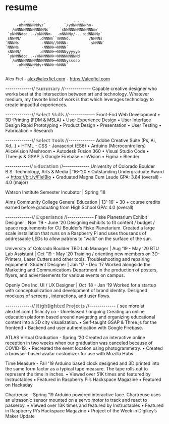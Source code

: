 # resume
            . . .                 . . .                                                                                       
         -ohNNNNNNdy/`        `/ydNNNNNNho-                                                                                   
       /mNNNNNNNNNNNNNs`    `sNNNNNNNNNNNNNm/                                                                                 
     `yNNNNdo:..-/yNNNNm-  -mNNNNy/-..:odNNNNy`                                                                               
     sNNNN/        .dNNNm``mNNNd.        /NNNNs                                                                               
    `NNNNs          -NNNN//NNNN-          sNNNN`                                                                              
    `NNNNs          -NNNN++NNNN`                                                                                              
     sNNNN/        .dNNNN++NNNNyyyyyo                                                                                         
     `yNNNNdo:..-/yNNNNNN++NNNNNNNNNd                                                                                         
       /mNNNNNNNNNNNNNNNN++NNNNysssso                                                                                         
         -ohNNNNNNdy+NNNN++NNNN`                                                                                              
             ````                          

Alex Fiel - alex@alexfiel.com - https://alexfiel.com

-------------// 𝕊𝕦𝕞𝕞𝕒𝕣𝕪 //-------------
Capable creative designer who works best at the intersection between art and technology. Whatever medium, my
favorite kind of work is that which leverages technology to create impactful experiences.

-------------// 𝕊𝕖𝕝𝕖𝕔𝕥 𝕊𝕜𝕚𝕝𝕝𝕤 //-------------
Front-End Web Development • 3D-Printing (FDM & MSLA) • User Experience Design • User Interface Design
Rapid Prototyping • Product Design • Presentation • User Testing • Fabrication • Research

-------------// 𝕊𝕖𝕝𝕖𝕔𝕥 𝕋𝕠𝕠𝕝𝕤 //-------------
Adobe Creative Suite (Ps, Ai, Xd…) • HTML - CSS - Javascript (ES6) • Arduino (Microcontrollers)
AliceVision Meshroom • Autodesk Fusion 360 • Visual Studio Code • Three.js & GSAP.js
Google Firebase • InVision • Figma • Blender

------------// 𝔼𝕕𝕦𝕔𝕒𝕥𝕚𝕠𝕟 //-------------
University of Colorado Boulder
  B.S. Technology, Arts & Media | ‘16-’20
    ▪ Outstanding Undergraduate Award -> https://bit.ly/FielBio
    ▪ Graduated Magna Cum Laude
      GPA: 3.84 (overall) - 4.0 (major)

Watson Institute
  Semester Incubator | Spring ‘18

Aims Community College
  General Education | 13’-16’
    ▪ 30 + course credits earned before graduating from High School
      GPA: 4.0 (overall)

-------------// 𝔼𝕩𝕡𝕖𝕣𝕚𝕖𝕟𝕔𝕖 //-------------
Fiske Planetarium
  Exhibit Designer | Nov ‘19 - June ‘20
    Designing exhibits to fit content / budget / space requirements for CU
    Boulder’s Fiske Planetarium. Created a large scale installation that runs on
    a Raspberry Pi and uses thousands of addressable LEDs to allow patrons to
    “walk” on the surface of the sun.

University of Colorado Boulder
  TBD Lab Manager | Aug ‘19 - May ‘20
  BTU Lab Assistant | Oct ‘19 - May ‘20
    Training / orienting new members on 3D-Printers, Laser Cutters and other
    tools. Troubleshooting and repairing equipment.
  Student Designer | Jan ‘17 - Dec ‘17
    Worked alongside the Marketing and Communications Department in the
    production of posters, flyers, and advertisements for various events on
    campus.
    
Openly One Inc.
  UI / UX Designer | Oct ‘18 - Jan ‘19
    Worked for a startup with conceptualization and development of brand
    identity. Designed mockups of screens , interactions, and user flows.
    

-------------// ℍ𝕚𝕘𝕙𝕝𝕚𝕘𝕙𝕥𝕖𝕕 ℙ𝕣𝕠𝕛𝕖𝕔𝕥𝕤 //-------------                  ( see more at alexfiel.com )
fishcity.co - Unreleased / ongoing
  Creating an online education platform based around navigating and organizing educational content into a 3D city visualization.
    ▪ Self-taught GSAP & Three.js for the frontend
    ▪ Backend and user authentication with Google Firebase.
    
ATLAS Virtual Graduation - Spring ‘20
  Created an interactive online reception in two weeks when our graduation was canceled because of COVID-19.
    ▪ Recreated the event location using photogrammetry.
    ▪ Created a browser-based avatar customizer for use with Mozilla Hubs.
    
Time Measure - Fall ‘19
  Arduino based clock designed and 3D printed into the same form factor as a
  typical tape measure. The tape rolls out to represent the time in inches.
    ▪ Viewed over 51K times and featured by Instructables
    ▪ Featured in Raspberry Pi’s Hackspace Magazine
    ▪ Featured on Hackaday
    
Chartreuse - Spring ‘19
  Arduino powered interactive face. Chartreuse uses an ultrasonic sensor
  mounted on a servo motor to track and react to passerby.
    ▪ Viewed over 13K times and featured by Instructables
    ▪ Featured in Raspberry Pi’s Hackspace Magazine
    ▪ Project of the Week in Digikey’s Maker Update
    

